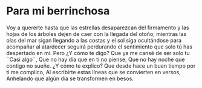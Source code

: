 # Para mi berrinchosa
Voy a quererte hasta que las estrellas desaparezcan del firmamento
y las hojas de los árboles dejen de caer con la llegada del otoño;
mientras las olas del mar sigan llegando a las costas
y el sol siga ocultándose para acompañar al atardecer
seguirá perdurando el sentimiento que solo tú has despertado en mí.
Pero
¿Y cómo te digo?
Que ya me cansé de ser solo tu ¨Casi algo¨,
Que no hay día que en ti no piense,
Que no hay noche que contigo no sueñe.
¿Y cómo te explico?
Que desde hace un buen tiempo por ti me complico,
Al escribirte estas líneas que se convierten en versos,
Anhelando que algún día se transformen en besos.
